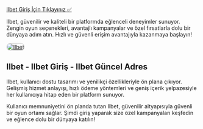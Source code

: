 <a href="http://www.redly.vip/3A5tsFl">Ilbet Giriş İçin Tıklayınız ✅</a>

<p>Ilbet, güvenilir ve kaliteli bir platformda eğlenceli deneyimler sunuyor. Zengin oyun seçenekleri, avantajlı kampanyalar ve özel fırsatlarla dolu bir dünyaya adım atın. Hızlı ve güvenli erişim avantajıyla kazanmaya başlayın!</p>

<a href="http://www.redly.vip/3A5tsFl" title="Ilbet">
  <img src="https://i.ibb.co/MkY55wf/photo-2025-01-15-16-52-46.jpg" alt="Ilbet" style="max-width: 100%; border: 2px solid #ddd; border-radius: 10px;">
</a>

<h2>Ilbet - Ilbet Giriş - Ilbet Güncel Adres</h2>

<p>Ilbet, kullanıcı dostu tasarımı ve yenilikçi özellikleriyle ön plana çıkıyor. Gelişmiş hizmet anlayışı, hızlı ödeme yöntemleri ve geniş içerik yelpazesiyle her kullanıcıya hitap eden bir platform sunuyor.</p>

<p>Kullanıcı memnuniyetini ön planda tutan Ilbet, güvenilir altyapısıyla güvenli bir oyun ortamı sağlar. Şimdi giriş yaparak size özel kampanyaları keşfedin ve eğlence dolu bir dünyaya katılın!</p>
